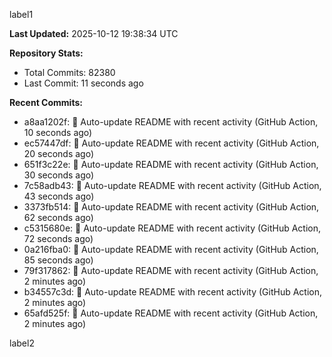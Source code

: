 
label1 
<!-- ACTIVITY_START -->
**Last Updated:** 2025-10-12 19:38:34 UTC

**Repository Stats:**
- Total Commits: 82380
- Last Commit: 11 seconds ago

**Recent Commits:**
- a8aa1202f: 🤖 Auto-update README with recent activity (GitHub Action, 10 seconds ago)
- ec57447df: 🤖 Auto-update README with recent activity (GitHub Action, 20 seconds ago)
- 651f3c22e: 🤖 Auto-update README with recent activity (GitHub Action, 30 seconds ago)
- 7c58adb43: 🤖 Auto-update README with recent activity (GitHub Action, 43 seconds ago)
- 3373fb514: 🤖 Auto-update README with recent activity (GitHub Action, 62 seconds ago)
- c5315680e: 🤖 Auto-update README with recent activity (GitHub Action, 72 seconds ago)
- 0a216fba0: 🤖 Auto-update README with recent activity (GitHub Action, 85 seconds ago)
- 79f317862: 🤖 Auto-update README with recent activity (GitHub Action, 2 minutes ago)
- b34557c3d: 🤖 Auto-update README with recent activity (GitHub Action, 2 minutes ago)
- 65afd525f: 🤖 Auto-update README with recent activity (GitHub Action, 2 minutes ago)
<!-- ACTIVITY_END -->

label2
